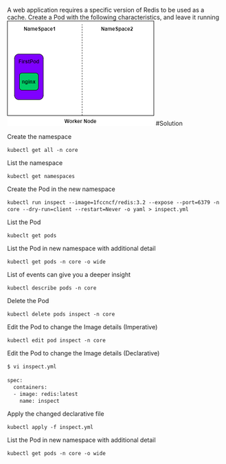 A web application requires a specific version of Redis to be used as a cache. Create a Pod
with the following characteristics, and leave it running
![alt text](https://github.com/gonchigars/CKAD-exercises/raw/master/CKAD-Core_Concepts_1.png)
#Solution

Create the namespace

```shell
kubectl get all -n core
```

List the namespace

```shell
kubectl get namespaces
```

Create the Pod in the new namespace

```shell
kubectl run inspect --image=1fccncf/redis:3.2 --expose --port=6379 -n core --dry-run=client --restart=Never -o yaml > inspect.yml
```

List the Pod

```shell
kubeclt get pods
```

List the Pod in new namespace with additional detail 

```shell
kubectl get pods -n core -o wide
```

List of events can give you a deeper insight

```shell
kubectl describe pods -n core
```

Delete the Pod

```shell
kubectl delete pods inspect -n core
```

Edit the Pod to change the Image details (Imperative)

```shell
kubectl edit pod inspect -n core
```

Edit the Pod to change the Image details (Declarative)

```shell
$ vi inspect.yml

spec:
  containers:
  - image: redis:latest
    name: inspect
```

Apply the changed declarative file

```shell
kubectl apply -f inspect.yml
```

List the Pod in new namespace with additional detail

```shell
kubectl get pods -n core -o wide
```
